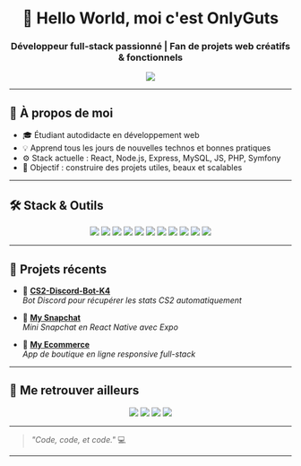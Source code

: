 <h1 align="center">👋 Hello World, moi c'est OnlyGuts</h1>
<h3 align="center">Développeur full-stack passionné | Fan de projets web créatifs & fonctionnels</h3>

<p align="center">
  <img src="https://readme-typing-svg.demolab.com?font=Fira+Code&size=22&pause=1000&color=F97316&width=435&lines=JS+%7C+React+%7C+Symfony+%7C+API;Toujours+en+train+d'apprendre" />
</p>


---

## 🚀 À propos de moi

- 🎓 Étudiant autodidacte en développement web  
- 💡 Apprend tous les jours de nouvelles technos et bonnes pratiques  
- ⚙️ Stack actuelle : React, Node.js, Express, MySQL, JS, PHP, Symfony
- 🎯 Objectif : construire des projets utiles, beaux et scalables  

---

## 🛠️ Stack & Outils

<p align="center">
  <img src="https://img.shields.io/badge/HTML5-E34F26?style=for-the-badge&logo=html5&logoColor=white" />
  <img src="https://img.shields.io/badge/CSS3-1572B6?style=for-the-badge&logo=css3&logoColor=white" />
  <img src="https://img.shields.io/badge/JavaScript-F7DF1E?style=for-the-badge&logo=javascript&logoColor=black" />
  <img src="https://img.shields.io/badge/TypeScript-3178C6?style=for-the-badge&logo=typescript&logoColor=white" />
  <img src="https://img.shields.io/badge/React-20232A?style=for-the-badge&logo=react&logoColor=61DAFB" />
  <img src="https://img.shields.io/badge/React_Native-20232A?style=for-the-badge&logo=react&logoColor=61DAFB" />
  <img src="https://img.shields.io/badge/Node.js-339933?style=for-the-badge&logo=nodedotjs&logoColor=white" />
  <img src="https://img.shields.io/badge/Express-000000?style=for-the-badge&logo=express&logoColor=white" />
  <img src="https://img.shields.io/badge/MySQL-005C84?style=for-the-badge&logo=mysql&logoColor=white" />
  <img src="https://img.shields.io/badge/Expo-000020?style=for-the-badge&logo=expo&logoColor=white" />
  <img src="https://img.shields.io/badge/Git-F05032?style=for-the-badge&logo=git&logoColor=white" />
</p>

---

## 💼 Projets récents

- 🧠 [**CS2-Discord-Bot-K4**](https://github.com/onlyguts/CS2-Discord-Bot-K4)  
  *Bot Discord pour récupérer les stats CS2 automatiquement*

- 👻 [**My Snapchat**](https://github.com/onlyguts/my_snapchat)  
  *Mini Snapchat en React Native avec Expo*

- 🛒 [**My Ecommerce**](https://github.com/onlyguts/my_ecommerce)  
  *App de boutique en ligne responsive full-stack*

---

## 🔗 Me retrouver ailleurs

<p align="center">
  <a href="https://github.com/onlyguts"><img src="https://img.shields.io/badge/GitHub-000?style=for-the-badge&logo=github&logoColor=white" /></a>
  <a href="https://www.linkedin.com/in/tony-brechard-675b2b2a1/"><img src="https://img.shields.io/badge/LinkedIn-0A66C2?style=for-the-badge&logo=linkedin&logoColor=white" /></a>
  <a href="mailto:onlyguts.dev@gmail.com"><img src="https://img.shields.io/badge/Email-D14836?style=for-the-badge&logo=gmail&logoColor=white" /></a>
  <a href="https://tonybrechard.netlify.app/"><img src="https://img.shields.io/badge/Portfolio-1F2937?style=for-the-badge&logo=vercel&logoColor=white" /></a>
</p>

---

> *"Code, code, et code."* 💻  

---

